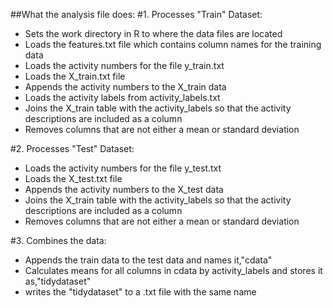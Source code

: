 ##What the analysis file does:
#1. Processes "Train" Dataset:
* Sets the work directory in R to where the data files are located
* Loads the features.txt file which contains column names for the training data
* Loads the activity numbers for the file y_train.txt
* Loads the X_train.txt file
* Appends the activity numbers to the X_train data
* Loads the activity labels from activity_labels.txt
* Joins the X_train table with the activity_labels so that the activity descriptions are included as a column
* Removes columns that are not either a mean or standard deviation

#2. Processes "Test" Dataset:
* Loads the activity numbers for the file y_test.txt
* Loads the X_test.txt file
* Appends the activity numbers to the X_test data
* Joins the X_train table with the activity_labels so that the activity descriptions are included as a column
* Removes columns that are not either a mean or standard deviation

#3. Combines the data:
* Appends the train data to the test data and names it,"cdata"
* Calculates means for all columns in cdata by activity_labels and stores it as,"tidydataset"
* writes the "tidydataset" to a .txt file with the same name